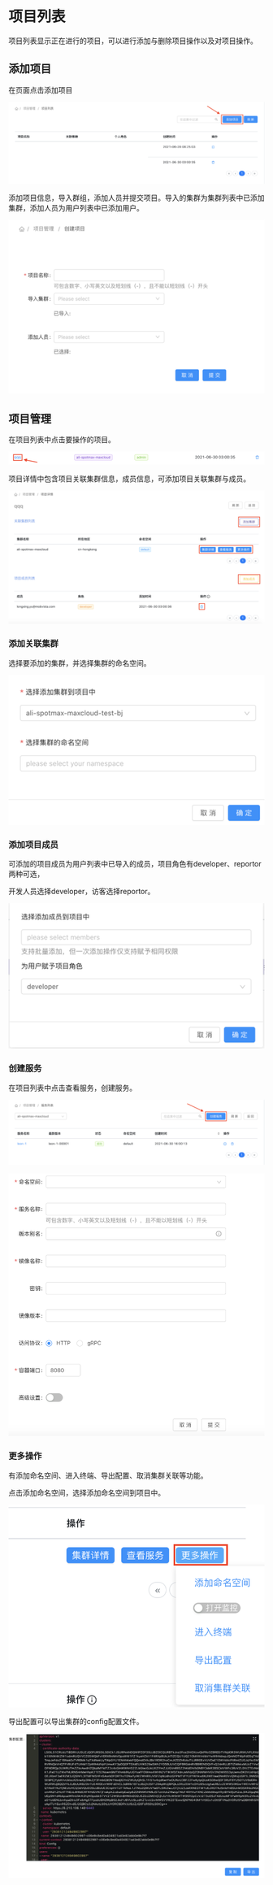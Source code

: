 # 项目列表

项目列表显示正在进行的项目，可以进行添加与删除项目操作以及对项目操作。

## 添加项目

在页面点击添加项目

![](../../.gitbook/assets/jie-ping-20210630-xia-wu-4.38.47.png)

添加项目信息，导入群组，添加人员并提交项目。导入的集群为集群列表中已添加集群，添加人员为用户列表中已添加用户。

![](../../.gitbook/assets/jie-ping-20210630-xia-wu-4.44.55.png)

## 项目管理

在项目列表中点击要操作的项目。

![](../../.gitbook/assets/jie-ping-20210630-xia-wu-5.18.23.png)

项目详情中包含项目关联集群信息，成员信息，可添加项目关联集群与成员。

![](../../.gitbook/assets/jie-ping-20210630-xia-wu-5.24.08%20%281%29.png)

### 添加关联集群

选择要添加的集群，并选择集群的命名空间。

![](../../.gitbook/assets/jie-ping-20210630-xia-wu-5.47.40.png)

### 添加项目成员

可添加的项目成员为用户列表中已导入的成员，项目角色有developer、reportor两种可选，

开发人员选择developer，访客选择reportor。

![](../../.gitbook/assets/jie-ping-20210630-xia-wu-5.59.00.png)

### 创建服务

在项目列表中点击查看服务，创建服务。

![](../../.gitbook/assets/jie-ping-20210630-xia-wu-7.23.49.png)

![](../../.gitbook/assets/jie-ping-20210630-xia-wu-8.04.21.png)

### 更多操作

有添加命名空间、进入终端、导出配置、取消集群关联等功能。

点击添加命名空间，选择添加命名空间到项目中。

![](../../.gitbook/assets/jie-ping-20210630-xia-wu-7.29.50.png)

导出配置可以导出集群的config配置文件。

![](../../.gitbook/assets/jie-ping-20210630-xia-wu-7.37.36.png)






